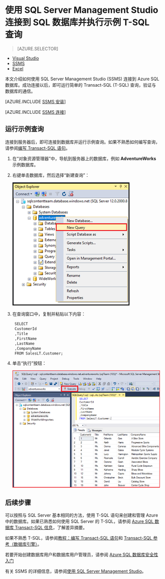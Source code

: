 <properties
	pageTitle="连接到 SQL 数据库 - SQL Server Management Studio | Azure"
	description="了解如何通过使用 SQL Server Management Studio (SSMS) 连接到在 Azure 上的 SQL 数据库。然后，使用 Transact-SQL (T-SQL) 运行示例查询。"
	metaCanonical=""
	keywords="连接到 sql 数据库, sql server management studio"
	services="sql-database"
	documentationCenter=""
	authors="stevestein"
	manager="jhubbard"
	editor="" />

<tags
	ms.service="sql-database"
	ms.workload="data-management"
	ms.tgt_pltfrm="na"
	ms.devlang="na"
	ms.topic="get-started-article"
	ms.date="08/17/2016"
	wacn.date="12/12/2016"
	ms.author="sstein;carlrab" />  


# 使用 SQL Server Management Studio 连接到 SQL 数据库并执行示例 T-SQL 查询

> [AZURE.SELECTOR]
- [Visual Studio](/documentation/articles/sql-database-connect-query/)
- [SSMS](/documentation/articles/sql-database-connect-query-ssms/)
- [Excel](/documentation/articles/sql-database-connect-excel/)

本文介绍如何使用 SQL Server Management Studio (SSMS) 连接到 Azure SQL 数据库。成功连接以后，即可运行简单的 Transact-SQL (T-SQL) 查询，验证与数据库的通信。

[AZURE.INCLUDE [SSMS 安装](../../includes/sql-server-management-studio-install.md)]

[AZURE.INCLUDE [SSMS 连接](../../includes/sql-database-sql-server-management-studio-connect-server-principal.md)]


## 运行示例查询

连接到服务器后，即可连接到数据库并运行示例查询。如果不熟悉如何编写查询，请参阅[编写 Transact-SQL 语句](https://msdn.microsoft.com/zh-cn/library/ms365303.aspx)。

1. 在“对象资源管理器”中，导航到服务器上的数据库，例如 **AdventureWorks** 示例数据库。
2. 右键单击数据库，然后选择“新建查询”：

	![新建查询。连接到 SQL 数据库服务器：SQL Server Management Studio](./media/sql-database-connect-query-ssms/4-run-query.png)  


3. 在查询窗口中，复制并粘贴以下内容：

		SELECT
		CustomerId
		,Title
		,FirstName
		,LastName
		,CompanyName
		FROM SalesLT.Customer;

4. 单击“执行”按钮：

	![成功。连接到 SQL 数据库服务器：SQL Server Management Studio](./media/sql-database-connect-query-ssms/5-success.png)  


## 后续步骤

可以按照与 SQL Server 基本相同的方法，使用 T-SQL 语句来创建和管理 Azure 中的数据库。如果已熟悉如何使用 SQL Server 的 T-SQL，请参阅 [Azure SQL 数据库 Transact-SQL 信息](/documentation/articles/sql-database-transact-sql-information/)，了解差异摘要。

如果不熟悉 T-SQL，请参阅[教程：编写 Transact-SQL 语句](https://msdn.microsoft.com/zh-cn/library/ms365303.aspx)和 [Transact-SQL 参考（数据库引擎）](https://msdn.microsoft.com/zh-cn/library/bb510741.aspx)。

若要开始创建数据库用户和数据库用户管理员，请参阅 [Azure SQL 数据库安全性入门](/documentation/articles/sql-database-get-started-security/)

有关 SSMS 的详细信息，请参阅[使用 SQL Server Management Studio](https://msdn.microsoft.com/zh-cn/library/ms174173.aspx)。

<!---HONumber=Mooncake_Quality_Review_1118_2016-->